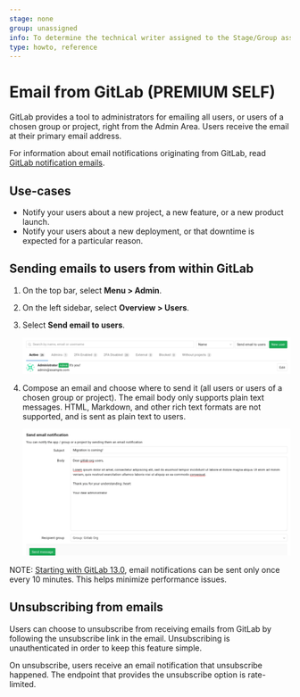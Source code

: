 ```yaml
---
stage: none
group: unassigned
info: To determine the technical writer assigned to the Stage/Group associated with this page, see https://about.gitlab.com/handbook/engineering/ux/technical-writing/#assignments
type: howto, reference
---
```


# Email from GitLab **(PREMIUM SELF)**

GitLab provides a tool to administrators for emailing all users, or users of
a chosen group or project, right from the Admin Area. Users receive the email
at their primary email address.

For information about email notifications originating from GitLab, read
[GitLab notification emails](../user/profile/notifications.md).

## Use-cases

- Notify your users about a new project, a new feature, or a new product launch.
- Notify your users about a new deployment, or that downtime is expected
  for a particular reason.

## Sending emails to users from within GitLab

1. On the top bar, select **Menu > Admin**.
1. On the left sidebar, select **Overview > Users**.
1. Select **Send email to users**.

   ![administrators](email1.png)

1. Compose an email and choose where to send it (all users or users of a
   chosen group or project). The email body only supports plain text messages.
   HTML, Markdown, and other rich text formats are not supported, and is
   sent as plain text to users.

   ![compose an email](email2.png)

NOTE:
[Starting with GitLab 13.0](https://gitlab.com/gitlab-org/gitlab/-/issues/31509), email notifications can be sent only once every 10 minutes. This helps minimize performance issues.

## Unsubscribing from emails

Users can choose to unsubscribe from receiving emails from GitLab by following
the unsubscribe link in the email. Unsubscribing is unauthenticated in order
to keep this feature simple.

On unsubscribe, users receive an email notification that unsubscribe happened.
The endpoint that provides the unsubscribe option is rate-limited.

<!-- ## Troubleshooting

Include any troubleshooting steps that you can foresee. If you know beforehand what issues
one might have when setting this up, or when something is changed, or on upgrading, it's
important to describe those, too. Think of things that may go wrong and include them here.
This is important to minimize requests for support, and to avoid doc comments with
questions that you know someone might ask.

Each scenario can be a third-level heading, e.g. `### Getting error message X`.
If you have none to add when creating a doc, leave this section in place
but commented out to help encourage others to add to it in the future. -->
